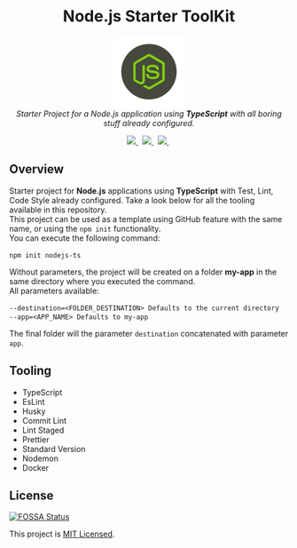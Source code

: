 <h1 align="center">Node.js Starter ToolKit</h1>

<p align="center">
    <img src="docs/assets/logo.png" alt="Logo" />
    <br/>
    <i>Starter Project for a Node.js application using <strong>TypeScript</strong> with all boring stuff already configured.</i>
</p>

<p align="center">
  <a href="https://github.com/vitorsalgado/nodejs-boilerplate/actions/workflows/ci.yml">
    <img src="https://github.com/vitorsalgado/nodejs-boilerplate/actions/workflows/ci.yml/badge.svg">
  </a>&nbsp
  <a href="https://codecov.io/gh/vitorsalgado/nodejs-boilerplate">
    <img src="https://codecov.io/gh/vitorsalgado/nodejs-boilerplate/branch/master/graph/badge.svg?token=2Z4IBUTP6P"/>
  </a>&nbsp
  <a href="https://github.com/prettier/prettier">
    <img src="https://img.shields.io/badge/code_style-prettier-ff69b4.svg?style=flat-square"/>
  </a>&nbsp
</p>

## Overview

Starter project for **Node.js** applications using **TypeScript** with Test, Lint, Code Style already configured. Take a
look below for all the tooling available in this repository.  
This project can be used as a template using GitHub feature with the same name, or using the `npm init` functionality.  
You can execute the following command:

```
npm init nodejs-ts
```

Without parameters, the project will be created on a folder **my-app** in the same directory where you executed the
command.  
All parameters available:

```
--destination=<FOLDER_DESTINATION> Defaults to the current directory
--app=<APP_NAME> Defaults to my-app
```

The final folder will the parameter `destination` concatenated with parameter `app`.

## Tooling

- TypeScript
- EsLint
- Husky
- Commit Lint
- Lint Staged
- Prettier
- Standard Version
- Nodemon
- Docker

## License

[![FOSSA Status](https://app.fossa.com/api/projects/git%2Bgithub.com%2Fvitorsalgado%2Fnodejs-boilerplate.svg?type=shield)](https://app.fossa.com/projects/git%2Bgithub.com%2Fvitorsalgado%2Fnodejs-boilerplate?ref=badge_shield)

This project is [MIT Licensed](LICENSE).
